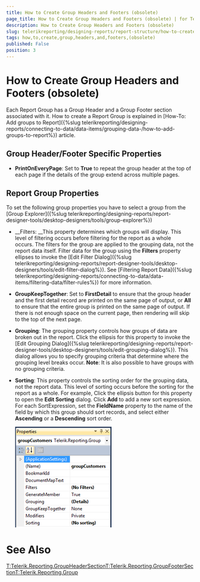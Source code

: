 ```yaml
---
title: How to Create Group Headers and Footers (obsolete)
page_title: How to Create Group Headers and Footers (obsolete) | for Telerik Reporting Documentation
description: How to Create Group Headers and Footers (obsolete)
slug: telerikreporting/designing-reports/report-structure/how-to-create-group-headers-and-footers-(obsolete)
tags: how,to,create,group,headers,and,footers,(obsolete)
published: False
position: 3
---
```


# How to Create Group Headers and Footers (obsolete)



Each Report Group has a Group Header and a Group Footer section associated with it. How to create a Report Group is explained in [How-To: Add groups to Report]({%slug telerikreporting/designing-reports/connecting-to-data/data-items/grouping-data-/how-to-add-groups-to-report%}) article.

## Group Header/Footer Specific Properties

* __PrintOnEveryPage__: Set to __True__ to repeat the group header at the top of each page if the details of the group extend across multiple pages.
				

## Report Group Properties

To set the following group properties you have to select a group from the [Group Explorer]({%slug telerikreporting/designing-reports/report-designer-tools/desktop-designers/tools/group-explorer%})

* __Filters: __This property determines which groups will display. This level of filtering occurs before filtering for the report as a whole occurs. The filters for the group are applied to the grouping data, not the report data itself. Filter data for the group using the __Filters__ property ellipses to invoke the [Edit Filter Dialog]({%slug telerikreporting/designing-reports/report-designer-tools/desktop-designers/tools/edit-filter-dialog%}). See [Filtering Report Data]({%slug telerikreporting/designing-reports/connecting-to-data/data-items/filtering-data/filter-rules%}) for more information.
			

* __GroupKeepTogether__: Set to __FirstDetail__ to ensure that the group header and the first detail record are printed on the same page of output, or __All__ to ensure that the entire group is printed on the same page of output. If there is not enough space on the current page, then rendering will skip to the top of the next page.
			

* __Grouping__: The grouping property controls how groups of data are broken out in the report. Click the ellipsis for this property to invoke the [Edit Grouping Dialog]({%slug telerikreporting/designing-reports/report-designer-tools/desktop-designers/tools/edit-grouping-dialog%}). This dialog allows you to specify grouping criteria that determine where the grouping level breaks occur. __Note__: It is also possible to have groups with no grouping criteria.

* __Sorting__: This property controls the sorting order for the grouping data, not the report data. This level of sorting occurs before the sorting for the report as a whole. For example, Click the ellipsis button for this property to open the __Edit Sorting__ dialog. Click __Add__ to add a new sort expression. For each SortExpression, set the __FieldName__ property to the name of the field by which this group should sort records, and select either __Ascending__ or a __Descending__ sort order.
			  
  ![](images/groupProperties.png) 
      

# See Also
[T:Telerik.Reporting.GroupHeaderSection]()[T:Telerik.Reporting.GroupFooterSection]()[T:Telerik.Reporting.Group]()
